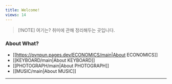 ```yaml
---
title: Welcome!
views: 14
---
```


> [!NOTE] 여기는?
> 취미에 관해 정리해두는 곳입니다.


### About What?

- [[https://pvnpun.pages.dev/ECONOMICS/main|About ECONOMICS]]
- [[KEYBOARD/main|About KEYBOARD]]
- [[PHOTOGRAPH/main|About PHOTOGRAPH]]
- [[MUSIC/main|About MUSIC]]


---
